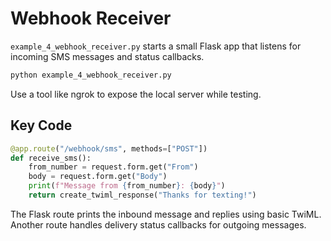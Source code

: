 ---
---

# Webhook Receiver

`example_4_webhook_receiver.py` starts a small Flask app that listens for incoming SMS messages and status callbacks.

```bash
python example_4_webhook_receiver.py
```

Use a tool like ngrok to expose the local server while testing.

## Key Code
```python
@app.route("/webhook/sms", methods=["POST"])
def receive_sms():
    from_number = request.form.get("From")
    body = request.form.get("Body")
    print(f"Message from {from_number}: {body}")
    return create_twiml_response("Thanks for texting!")
```

The Flask route prints the inbound message and replies using basic TwiML. Another route handles delivery status callbacks for outgoing messages.
